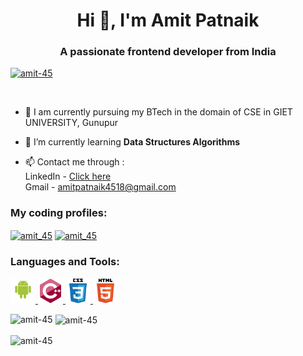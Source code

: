 <h1 align="center">Hi 👋, I'm Amit Patnaik</h1>
<h3 align="center">A passionate frontend developer from India </h3>

<p align="left"> <a href="https://github.com/ryo-ma/github-profile-trophy"><img src="https://github-profile-trophy.vercel.app/?username=amit-45" alt="amit-45" /></a> </p>

<p align="left"> <a href="https://twitter.com/" target="blank"><img src="https://img.shields.io/twitter/follow/?logo=twitter&style=for-the-badge" alt="" /></a> </p>

- 🔭 I am currently pursuing my BTech in the domain of CSE in GIET UNIVERSITY, Gunupur

- 🌱 I’m currently learning **Data Structures Algorithms**

- 📫 Contact me through :<br>
   LinkedIn - <a href="https://www.linkedin.com/in/amit-patnaik-ab2913203/" target="_blank"> Click here </a><br>
   Gmail - amitpatnaik4518@gmail.com

<h3 align="left">My coding profiles:</h3>
<p align="left">

<a href="https://www.codechef.com/users/amit_45" target="blank"><img align="center" src="https://cdn.jsdelivr.net/npm/simple-icons@3.1.0/icons/codechef.svg" alt="amit_45" height="30" width="40" /></a>
<a href="https://codeforces.com/profile/amit_45" target="blank"><img align="center" src="https://cdn.jsdelivr.net/npm/simple-icons@3.0.1/icons/codeforces.svg" alt="amit_45" height="30" width="40" /></a>
</p>



<h3 align="left">Languages and Tools:</h3>
<p align="left"> <a href="https://developer.android.com" target="_blank"> <img src="https://raw.githubusercontent.com/devicons/devicon/master/icons/android/android-original-wordmark.svg" alt="android" width="40" height="40"/> </a> <a href="https://www.w3schools.com/cpp/" target="_blank"> <img src="https://raw.githubusercontent.com/devicons/devicon/master/icons/cplusplus/cplusplus-original.svg" alt="cplusplus" width="40" height="40"/> </a> <a href="https://www.w3schools.com/css/" target="_blank"> <img src="https://raw.githubusercontent.com/devicons/devicon/master/icons/css3/css3-original-wordmark.svg" alt="css3" width="40" height="40"/> </a> <a href="https://www.w3.org/html/" target="_blank"> <img src="https://raw.githubusercontent.com/devicons/devicon/master/icons/html5/html5-original-wordmark.svg" alt="html5" width="40" height="40"/> </a> </p>

<p><img align="left" src="https://github-readme-stats.vercel.app/api/top-langs?username=amit-45&show_icons=true&locale=en&layout=compact" alt="amit-45" /></p>

<p>&nbsp;<img align="center" src="https://github-readme-stats.vercel.app/api?username=amit-45&show_icons=true&locale=en" alt="amit-45" /></p>

<p><img align="center" src="https://github-readme-streak-stats.herokuapp.com/?user=amit-45&" alt="amit-45" /></p>
